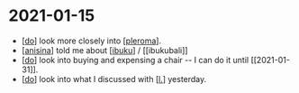 # 2021-01-15

- [[do]] look more closely into [[pleroma]].
- [[anisina]] told me about [[ibuku]] / [[ibukubali]]
- [[do]] look into buying and expensing a chair -- I can do it until [[2021-01-31]].
- [[do]] look into what I discussed with [[l.]] yesterday.

[//begin]: # "Autogenerated link references for markdown compatibility"
[do]: ../do "Do"
[pleroma]: ../pleroma "Pleroma"
[anisina]: ../anisina "Anisina"
[ibuku]: ../ibuku "Ibuku"
[l.]: ../l. "L."
[//end]: # "Autogenerated link references"